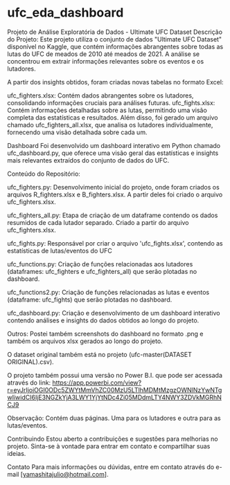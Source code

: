 # ufc_eda_dashboard
Projeto de Análise Exploratória de Dados - Ultimate UFC Dataset
Descrição do Projeto:
Este projeto utiliza o conjunto de dados "Ultimate UFC Dataset" disponível no Kaggle, que contém informações abrangentes sobre todas as lutas do UFC de meados de 2010 até meados de 2021. A análise se concentrou em extrair informações relevantes sobre os eventos e os lutadores.

A partir dos insights obtidos, foram criadas novas tabelas no formato Excel:

ufc_fighters.xlsx: Contém dados abrangentes sobre os lutadores, consolidando informações cruciais para análises futuras.
ufc_fights.xlsx: Contém informações detalhadas sobre as lutas, permitindo uma visão completa das estatísticas e resultados.
Além disso, foi gerado um arquivo chamado ufc_fighters_all.xlsx, que analisa os lutadores individualmente, fornecendo uma visão detalhada sobre cada um.

Dashboard
Foi desenvolvido um dashboard interativo em Python chamado ufc_dashboard.py, que oferece uma visão geral das estatísticas e insights mais relevantes extraídos do conjunto de dados do UFC.

Conteúdo do Repositório:

ufc_fighters.py: Desenvolvimento inicial do projeto, onde foram criados os arquivos R_fighters.xlsx e B_fighters.xlsx. A partir deles foi criado o arquivo ufc_fighters.xlsx.

ufc_fighters_all.py: Etapa de criação de um dataframe contendo os dados resumidos de cada lutador separado. Criado a partir do arquivo ufc_fighters.xlsx.

ufc_fights.py: Responsável por criar o arquivo 'ufc_fights.xlsx', contendo as estatísticas de lutas/eventos do UFC

ufc_functions.py: Criação de funções relacionadas aos lutadores (dataframes: ufc_fighters e ufc_fighters_all) que serão plotadas no dashboard.

ufc_functions2.py: Criação de funções relacionadas as lutas e eventos (dataframe: ufc_fights) que serão plotadas no dashboard.

ufc_dashboard.py: Criação e desenvolvimento de um dashboard interativo contendo análises e insights do dados obtidos ao longo do projeto.

Outros: Postei também screenshots do dashboard no formato .png e também os arquivos xlsx gerados ao longo do projeto. 

O dataset original também está no projeto (ufc-master(DATASET ORIGINAL).csv).

O projeto também possui uma versão no Power B.I. que pode ser acessada através do link:
https://app.powerbi.com/view?r=eyJrIjoiOGI0ODc5ZWYtMmVhZC00MzU5LTlhMDMtMzgzOWNlNzYwNTgwIiwidCI6IjE3NGZkYjA3LWY1YjYtNDc4Zi05MDdmLTY4NWY3ZDVkMGRhNCJ9

Observação: Contém duas páginas. Uma para os lutadores e outra para as lutas/eventos.

Contribuindo
Estou aberto a contribuições e sugestões para melhorias no projeto. Sinta-se à vontade para entrar em contato e compartilhar suas ideias.

Contato
Para mais informações ou dúvidas, entre em contato através do e-mail [yamashitajulio@hotmail.com].
